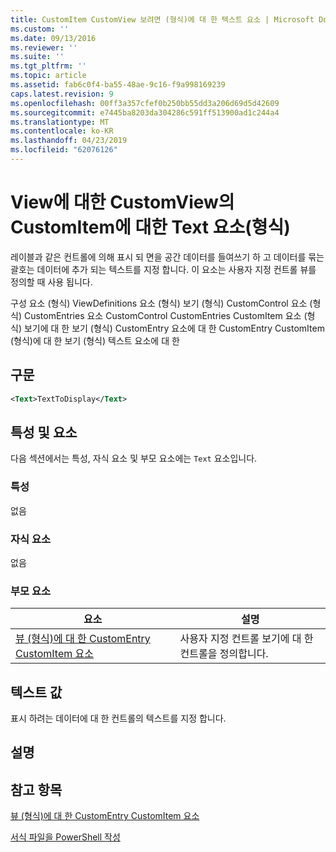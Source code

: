 ```yaml
---
title: CustomItem CustomView 보려면 (형식)에 대 한 텍스트 요소 | Microsoft Docs
ms.custom: ''
ms.date: 09/13/2016
ms.reviewer: ''
ms.suite: ''
ms.tgt_pltfrm: ''
ms.topic: article
ms.assetid: fab6c0f4-ba55-48ae-9c16-f9a998169239
caps.latest.revision: 9
ms.openlocfilehash: 00ff3a357cfef0b250bb55dd3a206d69d5d42609
ms.sourcegitcommit: e7445ba8203da304286c591ff513900ad1c244a4
ms.translationtype: MT
ms.contentlocale: ko-KR
ms.lasthandoff: 04/23/2019
ms.locfileid: "62076126"
---
```

# <a name="text-element-for-customitem-for-customview-for-view-format"></a>View에 대한 CustomView의 CustomItem에 대한 Text 요소(형식)

레이블과 같은 컨트롤에 의해 표시 되 면을 공간 데이터를 들여쓰기 하 고 데이터를 묶는 괄호는 데이터에 추가 되는 텍스트를 지정 합니다. 이 요소는 사용자 지정 컨트롤 뷰를 정의할 때 사용 됩니다.

구성 요소 (형식) ViewDefinitions 요소 (형식) 보기 (형식) CustomControl 요소 (형식) CustomEntries 요소 CustomControl CustomEntries CustomItem 요소 (형식) 보기에 대 한 보기 (형식) CustomEntry 요소에 대 한 CustomEntry CustomItem (형식)에 대 한 보기 (형식) 텍스트 요소에 대 한

## <a name="syntax"></a>구문

```xml
<Text>TextToDisplay</Text>
```

## <a name="attributes-and-elements"></a>특성 및 요소

다음 섹션에서는 특성, 자식 요소 및 부모 요소에는 `Text` 요소입니다.

### <a name="attributes"></a>특성

없음

### <a name="child-elements"></a>자식 요소

없음

### <a name="parent-elements"></a>부모 요소

|요소|설명|
|-------------|-----------------|
|[뷰 (형식)에 대 한 CustomEntry CustomItem 요소](./customitem-element-for-customentry-for-customcontrol-for-view-format.md)|사용자 지정 컨트롤 보기에 대 한 컨트롤을 정의합니다.|

## <a name="text-value"></a>텍스트 값

표시 하려는 데이터에 대 한 컨트롤의 텍스트를 지정 합니다.

## <a name="remarks"></a>설명

## <a name="see-also"></a>참고 항목

[뷰 (형식)에 대 한 CustomEntry CustomItem 요소](./customitem-element-for-customentry-for-customcontrol-for-view-format.md)

[서식 파일을 PowerShell 작성](./writing-a-powershell-formatting-file.md)
